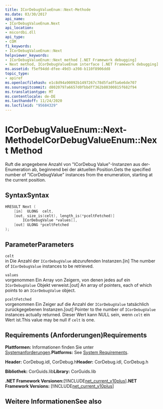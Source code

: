 ```yaml
---
title: ICorDebugValueEnum::Next-Methode
ms.date: 03/30/2017
api_name:
- ICorDebugValueEnum.Next
api_location:
- mscordbi.dll
api_type:
- COM
f1_keywords:
- ICorDebugValueEnum::Next
helpviewer_keywords:
- ICorDebugValueEnum::Next method [.NET Framework debugging]
- Next method, ICorDebugValueEnum interface [.NET Framework debugging]
ms.assetid: f5ef94dd-dfee-49d3-a398-b110f8906dd8
topic_type:
- apiref
ms.openlocfilehash: e1c8d94a90092b1497267c78d5fadf5a6e6de707
ms.sourcegitcommit: d8020797a6657d0fbbdff362b80300815f682f94
ms.translationtype: MT
ms.contentlocale: de-DE
ms.lasthandoff: 11/24/2020
ms.locfileid: "95684329"
---
```

# <a name="icordebugvalueenumnext-method"></a><span data-ttu-id="4e542-102">ICorDebugValueEnum::Next-Methode</span><span class="sxs-lookup"><span data-stu-id="4e542-102">ICorDebugValueEnum::Next Method</span></span>

<span data-ttu-id="4e542-103">Ruft die angegebene Anzahl von "ICorDebug Value"-Instanzen aus der-Enumeration ab, beginnend bei der aktuellen Position.</span><span class="sxs-lookup"><span data-stu-id="4e542-103">Gets the specified number of "ICorDebugValue" instances from the enumeration, starting at the current position.</span></span>  
  
## <a name="syntax"></a><span data-ttu-id="4e542-104">Syntax</span><span class="sxs-lookup"><span data-stu-id="4e542-104">Syntax</span></span>  
  
```cpp  
HRESULT Next (  
    [in]  ULONG  celt,  
    [out, size_is(celt), length_is(*pceltFetched)]  
        ICorDebugValue *values[],  
    [out] ULONG *pceltFetched  
);  
```  
  
## <a name="parameters"></a><span data-ttu-id="4e542-105">Parameter</span><span class="sxs-lookup"><span data-stu-id="4e542-105">Parameters</span></span>  

 `celt`  
 <span data-ttu-id="4e542-106">in Die Anzahl der `ICorDebugValue` abzurufenden Instanzen.</span><span class="sxs-lookup"><span data-stu-id="4e542-106">[in] The number of `ICorDebugValue` instances to be retrieved.</span></span>  
  
 `values`  
 <span data-ttu-id="4e542-107">vorgenommen Ein Array von Zeigern, von denen jedes auf ein `ICorDebugValue` Objekt verweist.</span><span class="sxs-lookup"><span data-stu-id="4e542-107">[out] An array of pointers, each of which points to an `ICorDebugValue` object.</span></span>  
  
 `pceltFetched`  
 <span data-ttu-id="4e542-108">vorgenommen Ein Zeiger auf die Anzahl der `ICorDebugValue` tatsächlich zurückgegebenen Instanzen.</span><span class="sxs-lookup"><span data-stu-id="4e542-108">[out] Pointer to the number of `ICorDebugValue` instances actually returned.</span></span> <span data-ttu-id="4e542-109">Dieser Wert kann NULL sein, wenn `celt` ein Wert ist.</span><span class="sxs-lookup"><span data-stu-id="4e542-109">This value may be null if `celt` is one.</span></span>  
  
## <a name="requirements"></a><span data-ttu-id="4e542-110">Requirements (Anforderungen)</span><span class="sxs-lookup"><span data-stu-id="4e542-110">Requirements</span></span>  

 <span data-ttu-id="4e542-111">**Plattformen:** Informationen finden Sie unter [Systemanforderungen](../../get-started/system-requirements.md).</span><span class="sxs-lookup"><span data-stu-id="4e542-111">**Platforms:** See [System Requirements](../../get-started/system-requirements.md).</span></span>  
  
 <span data-ttu-id="4e542-112">**Header:** CorDebug.idl, CorDebug.h</span><span class="sxs-lookup"><span data-stu-id="4e542-112">**Header:** CorDebug.idl, CorDebug.h</span></span>  
  
 <span data-ttu-id="4e542-113">**Bibliothek:** CorGuids.lib</span><span class="sxs-lookup"><span data-stu-id="4e542-113">**Library:** CorGuids.lib</span></span>  
  
 <span data-ttu-id="4e542-114">**.NET Framework Versionen:**[!INCLUDE[net_current_v10plus](../../../../includes/net-current-v10plus-md.md)]</span><span class="sxs-lookup"><span data-stu-id="4e542-114">**.NET Framework Versions:** [!INCLUDE[net_current_v10plus](../../../../includes/net-current-v10plus-md.md)]</span></span>  
  
## <a name="see-also"></a><span data-ttu-id="4e542-115">Weitere Informationen</span><span class="sxs-lookup"><span data-stu-id="4e542-115">See also</span></span>
